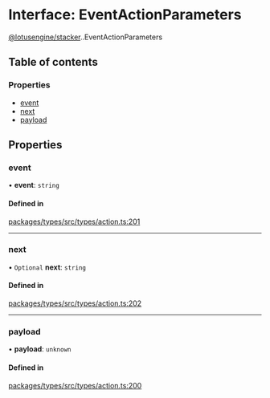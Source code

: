 # Interface: EventActionParameters

[@lotusengine/stacker](../wiki/@lotusengine.stacker).[<internal>](../wiki/@lotusengine.stacker.%3Cinternal%3E).EventActionParameters

## Table of contents

### Properties

- [event](../wiki/@lotusengine.stacker.%3Cinternal%3E.EventActionParameters#event)
- [next](../wiki/@lotusengine.stacker.%3Cinternal%3E.EventActionParameters#next)
- [payload](../wiki/@lotusengine.stacker.%3Cinternal%3E.EventActionParameters#payload)

## Properties

### event

• **event**: `string`

#### Defined in

[packages/types/src/types/action.ts:201](https://github.com/lotusengine/sdk/blob/fdb90a3/packages/types/src/types/action.ts#L201)

___

### next

• `Optional` **next**: `string`

#### Defined in

[packages/types/src/types/action.ts:202](https://github.com/lotusengine/sdk/blob/fdb90a3/packages/types/src/types/action.ts#L202)

___

### payload

• **payload**: `unknown`

#### Defined in

[packages/types/src/types/action.ts:200](https://github.com/lotusengine/sdk/blob/fdb90a3/packages/types/src/types/action.ts#L200)
